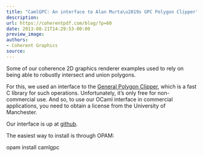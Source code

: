 ```yaml
---
title: "CamlGPC: An interface to Alan Murta\u2019s GPC Polygon Clipper"
description:
url: https://coherentpdf.com/blog/?p=60
date: 2013-08-21T14:29:53-00:00
preview_image:
authors:
- Coherent Graphics
source:
---
```


<p>Some of our coherence 2D graphics renderer examples used to rely on being able to robustly intersect and union polygons.</p>
<p>For this, we used an interface to the <a href="http://www.cs.man.ac.uk/~toby/gpc/">General Polygon Clipper</a>, which is a fast C library for such operations. Unfortunately, it&rsquo;s only free for non-commercial use. And so, to use our OCaml interface in commercial applications, you need to obtain a license from the University of Manchester.</p>
<p>Our interface is up at <a href="https://github.com/johnwhitington/camlgpc">github</a>.</p>
<p>The easiest way to install is through OPAM:</p>
<p>opam install camlgpc</p>


